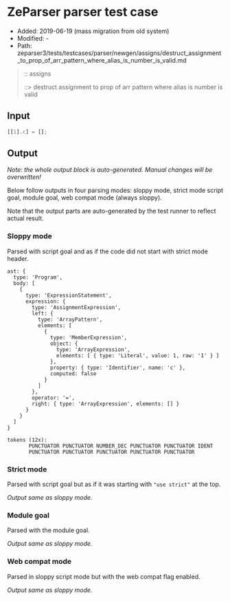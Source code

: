 # ZeParser parser test case

- Added: 2019-06-19 (mass migration from old system)
- Modified: -
- Path: zeparser3/tests/testcases/parser/newgen/assigns/destruct_assignment_to_prop_of_arr_pattern_where_alias_is_number_is_valid.md

> :: assigns
>
> ::> destruct assignment to prop of arr pattern where alias is number is valid

## Input

`````js
[[1].c] = [];
`````

## Output

_Note: the whole output block is auto-generated. Manual changes will be overwritten!_

Below follow outputs in four parsing modes: sloppy mode, strict mode script goal, module goal, web compat mode (always sloppy).

Note that the output parts are auto-generated by the test runner to reflect actual result.

### Sloppy mode

Parsed with script goal and as if the code did not start with strict mode header.

`````
ast: {
  type: 'Program',
  body: [
    {
      type: 'ExpressionStatement',
      expression: {
        type: 'AssignmentExpression',
        left: {
          type: 'ArrayPattern',
          elements: [
            {
              type: 'MemberExpression',
              object: {
                type: 'ArrayExpression',
                elements: [ { type: 'Literal', value: 1, raw: '1' } ]
              },
              property: { type: 'Identifier', name: 'c' },
              computed: false
            }
          ]
        },
        operator: '=',
        right: { type: 'ArrayExpression', elements: [] }
      }
    }
  ]
}

tokens (12x):
       PUNCTUATOR PUNCTUATOR NUMBER_DEC PUNCTUATOR PUNCTUATOR IDENT
       PUNCTUATOR PUNCTUATOR PUNCTUATOR PUNCTUATOR PUNCTUATOR
`````

### Strict mode

Parsed with script goal but as if it was starting with `"use strict"` at the top.

_Output same as sloppy mode._

### Module goal

Parsed with the module goal.

_Output same as sloppy mode._

### Web compat mode

Parsed in sloppy script mode but with the web compat flag enabled.

_Output same as sloppy mode._
